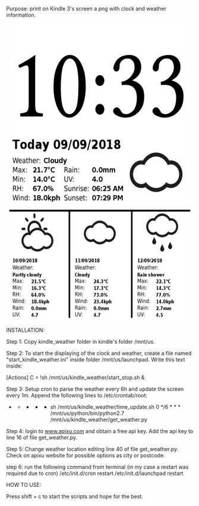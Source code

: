 Purpose: print on Kindle 3's screen a png with clock and weather information.

<img src="https://github.com/domenan/kindle_weather/blob/master/final.png" align="center" width="600px" height="800px"/>

INSTALLATION:

Step 1: Copy kindle_weather folder in kindle's folder /mnt/us.

Step 2: To start the displaying of the clock and weather, create a file named "start_kindle_weather.ini" inside folder /mnt/us/launchpad. Write this text inside:

[Actions]
C = !sh /mnt/us/kindle_weather/start_stop.sh &

Step 3: Setup cron to parse the weather every 6h and update the screen every 1m. Append the following lines to /etc/crontab/root:

* * * * * sh /mnt/us/kindle_weather/time_update.sh
0 */6 * * * /mnt/us/python/bin/python2.7 /mnt/us/kindle_weather/get_weather.py

Step 4: login to www.apixu.com and obtain a free api key. Add the api key to line 16 of file get_weather.py.

Step 5: Change weather location editing line 40 of file get_weather.py. Check on apixu website for possible options as city or postcode.

step 6: run the following command from terminal (in my case a restart was required due to cron)
/etc/init.d/cron restart
/etc/init.d/launchpad restart

HOW TO USE:

Press shift + c to start the scripts and hope for the best.


